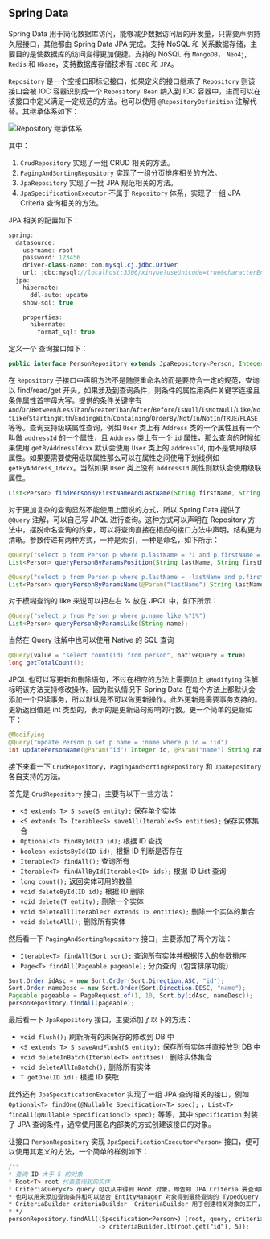## Spring Data

Spring Data 用于简化数据库访问，能够减少数据访问层的开发量，只需要声明持久层接口，其他都由 Spring Data JPA 完成。支持 NoSQL 和 关系数据存储，主要目的是使数据库的访问变得更加便捷。支持的 NoSQL 有 `MongoDB`， `Neo4j`, `Redis`  和 `Hbase`，支持数据库存储技术有 `JDBC` 和 `JPA`。

`Repository` 是一个空接口即标记接口，如果定义的接口继承了 `Repository` 则该接口会被 IOC 容器识别成一个 `Repository Bean` 纳入到 IOC 容器中，进而可以在该接口中定义满足一定规范的方法。也可以使用 `@RepositoryDefinition` 注解代替。其继承体系如下：

![Repository 继承体系](http://img.programya.com/Snipaste_2019-12-22_21-15-39.png)

其中：

1. `CrudRepository` 实现了一组 CRUD 相关的方法。
2. `PagingAndSortingRepository` 实现了一组分页排序相关的方法。
3. `JpaRepository` 实现了一批 JPA 规范相关的方法。
4. `JpaSpecificationExecutor` 不属于 `Repository` 体系，实现了一组 JPA Criteria 查询相关的方法。

JPA 相关的配置如下：

```java
spring:
  datasource:
    username: root
    password: 123456
    driver-class-name: com.mysql.cj.jdbc.Driver
    url: jdbc:mysql://localhost:3306/xinyue?useUnicode=true&characterEncoding=utf-8&serverTimezone=UTC
  jpa:
    hibernate:
      ddl-auto: update
    show-sql: true

    properties:
      hibernate:
        format_sql: true
```



定义一个 查询接口如下：

```java
public interface PersonRepository extends JpaRepository<Person, Integer>
```



在 `Repository` 子接口中声明方法不是随便重命名的而是要符合一定的规范，查询以 find/read/get 开头，如果涉及到查询条件，则条件的属性用条件关键字连接且条件属性首字母大写。提供的条件关键字有 `And`/`Or`/`Between`/`LessThan`/`GreaterThan`/`After`/`Before`/`IsNull`/`IsNotNull`/`Like`/`NotLike`/`StartingWith`/`EndingWith`/`Containing`/`OrderBy`/`Not`/`In`/`NotIn`/`TRUE`/`FLASE` 等等。查询支持级联属性查询，例如 `User` 类上有 `Address` 类的一个属性且有一个叫做 `addressId` 的一个属性，且 `Address` 类上有一个 `id` 属性，那么查询的时候如果使用 `getByAddressIdxxx` 默认会使用 `User` 类上的 `addressId`, 而不是使用级联属性。如果要需要使用级联属性那么可以在属性之间使用下划线例如 `getByAddress_Idxxx`。当然如果 `User` 类上没有 `addressId` 属性则默认会使用级联属性。

```java
List<Person> findPersonByFirstNameAndLastName(String firstName, String lastName);
```

对于更加复杂的查询显然不能使用上面说的方式，所以 Spring Data 提供了 `@Query` 注解，可以自己写 JPQL 进行查询。这种方式可以声明在 Repository 方法中，摆脱命名查询的约束，可以将查询直接在相应的接口方法中声明，结构更为清晰。参数传递有两种方式，一种是索引，一种是命名，如下所示：

```java
@Query("select p from Person p where p.lastName = ?1 and p.firstName = ?2")
List<Person> queryPersonByParamsPosition(String lastName, String firstName);

@Query("select p from Person p where p.lastName = :lastName and p.firstName = :firstName")
List<Person> queryPersonByParamsName(@Param("lastName") String lastName, @Param("firstName") String firstName);
```

对于模糊查询的 like 来说可以把左右 % 放在 JPQL 中，如下所示：

```java
@Query("select p from Person p where p.name like %?1%")
List<Person> queryPersonByParamsLike(String name);
```

当然在 Query 注解中也可以使用 Native 的 SQL 查询

````java
@Query(value = "select count(id) from person", nativeQuery = true)
long getTotalCount();
````

JPQL 也可以写更新和删除语句，不过在相应的方法上需要加上 `@Modifying` 注解标明该方法支持修改操作。因为默认情况下 Spring Data 在每个方法上都默认会添加一个只读事务，所以默认是不可以做更新操作。此外更新是需要事务支持的。更新返回值是 int 类型的，表示的是更新语句影响的行数。更一个简单的更新如下：

```java
@Modifying
@Query("update Person p set p.name = :name where p.id = :id")
int updatePersonName(@Param("id") Integer id, @Param("name") String name);
```

接下来看一下 `CrudRepository`，`PagingAndSortingRepository` 和 `JpaRepository` 各自支持的方法。

首先是 `CrudRepository` 接口，主要有以下一些方法：

+ `<S extends T> S save(S entity);` 保存单个实体
+ `<S extends T> Iterable<S> saveAll(Iterable<S> entities);` 保存实体集合
+ `Optional<T> findById(ID id);` 根据 ID 查找
+ `boolean existsById(ID id);` 根据 ID 判断是否存在
+ `Iterable<T> findAll();` 查询所有
+ `Iterable<T> findAllById(Iterable<ID> ids);` 根据 ID List 查询
+ `long count();` 返回实体可用的数量
+ `void deleteById(ID id);` 根据 ID 删除
+ `void delete(T entity);` 删除一个实体
+ `void deleteAll(Iterable<? extends T> entities);` 删除一个实体的集合
+ `void deleteAll();` 删除所有实体

然后看一下 `PagingAndSortingRepository` 接口，主要添加了两个方法：

+ `Iterable<T> findAll(Sort sort);` 查询所有实体并根据传入的参数排序
+ `Page<T> findAll(Pageable pageable);` 分页查询（包含排序功能）

```java
Sort.Order idAsc = new Sort.Order(Sort.Direction.ASC, "id");
Sort.Order nameDesc = new Sort.Order(Sort.Direction.DESC, "name");
Pageable pageable = PageRequest.of(1, 10, Sort.by(idAsc, nameDesc));
personRepository.findAll(pageable);
```

最后看一下 `JpaRepository` 接口，主要添加了以下的方法：

+ `void flush();` 刷新所有的未保存的修改到 DB 中
+ `<S extends T> S saveAndFlush(S entity);` 保存所有实体并直接放到 DB 中
+ `void deleteInBatch(Iterable<T> entities);` 删除实体集合
+ `void deleteAllInBatch();` 删除所有实体
+ `T getOne(ID id);` 根据 ID 获取



此外还有 `JpaSpecificationExecutor` 实现了一组 JPA 查询相关的接口，例如 `Optional<T> findOne(@Nullable Specification<T> spec);` ，`List<T> findAll(@Nullable Specification<T> spec);` 等等，其中 `Specification` 封装了 JPA 查询条件，通常使用匿名内部类的方式创建该接口的对象。

让接口 `PersonRepository` 实现 `JpaSpecificationExecutor<Person>` 接口，便可以使用其定义的方法，一个简单的样例如下：

```java
/**
* 查询 ID 大于 5 的对象
* Root<T> root 代表查询到的实体
* CriteriaQuery<?> query 可以从中得到 Root 对象，即告知 JPA Criteria 要查询哪个实体类，
* 也可以用来添加查询条件和可以结合 EntityManager 对象得到最终查询的 TypedQuery 对象
* CriteriaBuilder criteriaBuilder  CriteriaBuilder 用于创建相关对象的工厂，可以从中获取 Predicate 对象
* */
personRepository.findAll((Specification<Person>) (root, query, criteriaBuilder) 
                         -> criteriaBuilder.lt(root.get("id"), 5));

```

